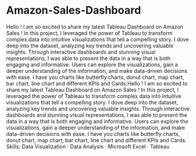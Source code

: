# Amazon-Sales-Dashboard

Hello !
I am so excited to share my latest Tableau Dashboard on Amazon Sales !
In this project, I leveraged the power of Tableau to transform complex data into intuitive visualizations that tell a compelling story. I dove deep into the dataset, analyzing key trends and uncovering valuable insights.
Through interactive dashboards and stunning visual representations, I was able to present the data in a way that is both engaging and informative. Users can explore the visualizations, gain a deeper understanding of the information, and make data-driven decisions with ease.
I have you charts like butterfly charts, donut chart, map chart, bar chart, line chart and different KPIs and Cards.Hello ! I am so excited to share my latest Tableau Dashboard on Amazon Sales ! In this project, I leveraged the power of Tableau to transform complex data into intuitive visualizations that tell a compelling story. I dove deep into the dataset, analyzing key trends and uncovering valuable insights. Through interactive dashboards and stunning visual representations, I was able to present the data in a way that is both engaging and informative. Users can explore the visualizations, gain a deeper understanding of the information, and make data-driven decisions with ease. I have you charts like butterfly charts, donut chart, map chart, bar chart, line chart and different KPIs and Cards.
Skills: Data Visualization · Data Analysis · Microsoft Excel · Tableau
